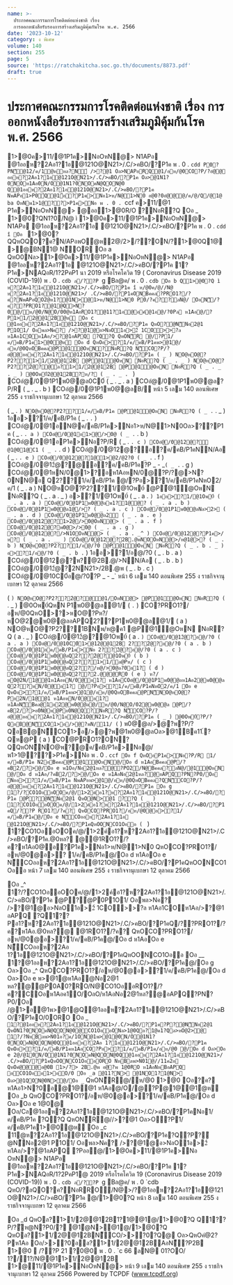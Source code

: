```yaml
---
name: >-
  ประกาศคณะกรรมการโรคติดต่อแห่งชาติ เรื่อง
  การออกหนังสือรับรองการสร้างเสริมภูมิคุ้มกันโรค พ.ศ. 2566
date: '2023-10-12'
category: ง พิเศษ
volume: 140
section: 255
page: 5
source: 'https://ratchakitcha.soc.go.th/documents/8873.pdf'
draft: true
---
```


# ประกาศคณะกรรมการโรคติดต่อแห่งชาติ เรื่อง การออกหนังสือรับรองการสร้างเสริมภูมิคุ้มกันโรค พ.ศ. 2566

1>@0ค>11/@1P1ค>NอOหN@> N1APอ @1ออห?2Aอ1?1อ@121O@N21>/.C/>คBO/?P1ค พ . 0 . `cdd P0?PN็@12/ค/1ํ@หหล?N์ />?@1 Oล>NAPอRQ@1/อห/@0CO?P/?อํ@@ ออห?2Aอ1?1อ@121O@N21>/.C/>คBO/?P1ค Oล>@1N1?0NOห1Aอ0N/O@1N1?0NOคN@QON@0 Q@1ออห?2Aอ1?1อ@121O@N21>/.C/>คBO/?P1ค NพAPอ1>P0์Q@1้อ?P1ค>Nอ1>ห/N@1>N0 อ@0?0อํ@@@/ค/@/Q/@1@ ba OหNพ1>1@??>P1ค>Nอ พ . 0 . `ccf ค>11/@1 P1ค>NอOหN@> @ออ1>@0R/O ?NอR?Q Oอ _ 1>@0?QN1?0/N@ ì 1>@0ค>11/@1P1ค>NอOหN@> N1APอ @1ออห?2Aอ1?1อ @121O@N21>/.C/>คBO/?P1ค พ . 0 . `cdd î Oอ ` 1>@0?QQหOQO?ค?N/APอพOํ@ห2@/2>/??ON/?1>@0Q1@>@BN1@ N็OR Oอ a QหO0Nล>1>@0ค>11/@1P1ค>NอOหN@> N1APอ @1ออห?2Aอ1?1อ @121O@N21>/.C/>คBO/?P1ค 1?P1ค>NAQอR/1?2PคP1 นา 2019 หรือโรคโควิด 19 ( Coronavirus Disease 2019 (COVID-19)) พ . 0 . `cdb ล/??P `g Bล@ค/ พ . 0 . `cdb Oอ b Q1>@0?Q ì ห?2Aอ1?1อ@121O@N21>/.C/>คBO/?P1ค î ห/@0ค/@//N@ ห?2Aอ1?1อ@121O@N21>/ .C/>คBO/?P1คONBคคล?PRO1?/?ค?NพAPอQO2ํ@ห1?@1N>@1>ห/N@1>N0 P0/?ค??ลN@/ OอN็/?ค??PRO1?@1@Q>N?0@/ห/@0/N@O/00@ห1AอRO1?@11?1อ@อค์@1อ@/?0Pล ห1Aอ@/?P1>1/2@@12Bํ@ห Oอ c @1ออห?2Aอ1?1อ@121O@N21>/.C/>คBO/?P1ค QหO?ํ@N็Nอ2@1 P1O1/ Oอพล>Nค? />?@1@อ>NลO1อ>2์ 1CO>>?ล ห1Aอ1COห1Aอ/>?@1อAPQ ?Q?Q QหON็R @/?P1/ค/คB/P1ค1>@0ํ@ห Oอ d QหOอ>?1/ค/คB/P1คพ>@1@/อห/@0QหOBคคล@Pํ@1ํ@OหN?NอR?Q N็CO?P/?อํ@@ออห?2Aอ1?1อ@121O@N21>/.C/>คBO/?P1ค ( _ ) NO@หO@?P2??1>1/2@@12B @Pํ@1ํ@OหN NอR?Q ( _ . _ ) NO@หO@?P2??2ํ@?@ล?1>1/2@@12B @Pํ@1ํ@OหN NอR?Q ( _ . _ . _ ) @0Oพ0์2@@12B?ห/? ( _ . _ . ` ) COอํ@/0@1P1พ0@@ล0C0์ ( _ . _ . a ) COอํ@/0@1P1พ0@@ล?P/R ( _ . _ . b ) COอํ@/0@1P1พ0@@ลB/ หน้า 5 เลม 140 ตอนพิเศษ 255 ง ราชกิจจานุเบกษา 12 ตุลาคม 2566

( _ . ` ) NO@หO@?P2??1/ค/คB/P1ค @Pํ@1ํ@OหN NอR?Q ( _ . ` . _ ) 1ออ>?1/ค/คB/P1ค ( _ . ` . ` ) COอํ@/0@1อN@ค/คB/P1ค>Nอ1>ห/N@1>N0Oล>??P1ค ( _ . ` . a ) COอํ@/0@1อ1>@/>0@ ( _ . ` . b ) COอํ@/0@1อP1ค>Nอ?P/R ( _ . ` . c ) COอํ@/0@12@?ํ@1@01@C1 ( _ . ` . d ) COอํ@/0@12@?้อ?ค/คB/P1คNN/Aอ ( _ . ` . e ) COอํ@/0@12@?1@1>@2/@2?0 ( _ . ` . f ) COอํ@/0@12ํ@?@้อ?ค/คB/P1ค?P _ - _` ( _ . ` . g ) COอํ@/0@1หN/0@1>?อห1AอหN/0@?P/?@>N?0NN@อ Q2??1/ค/คB/P1ค @/?Pอ>?1/ค/คB/P1คNหO2/ค/1 ( _ . a ) NO@หO@?P2??1/@1Oพ0์ @Pํ@1ํ@OหN NอR?Q ( _ . a . _ ) อ>?1/@1Oพ0์ ( _ . a . ` ) 1ออ>?1/@1Oพ0์ ( _ . a . a ) COอํ@/0@1P1พ0@@ลพ1?1@@? ( _ . a . b ) COอํ@/0@1P1พ0@@ล1@/>? ( _ . a . c ) COอํ@/0@1P1พ0@@ลNล>2> ( _ . a . d ) COอํ@/0@1P1พ0@@ล2์ ( _ . a . e ) COอํ@/0@12@?1>2@/>0@OหN@> ( _ . a . f ) COอํ@/0@12@?พ0@>/>0@ ( _ . a . g ) COอํ@/0@12@?/>N1OOหN@> ( _ . a . _^ ) COอํ@/0@12@?P1ค>/ห? ( _ . a . __ ) COอํ@/0@12@?2B.@พNOOหN@>/ห@1@>? ( _ . b ) NO@หO@?P2??1/อ@/?0 @Pํ@1ํ@OหN NอR?Q ( _ . b . _ ) อ>?1/อ@/?0 ( _ . b . ` ) 1ออ>?1/อ@/?0 ( _ . b . a ) COอํ@/0@12@?พ?@2B.@/>NN/Aอ ( _ . b . b ) COอํ@/0@12ํ@?2NN21>/2B.@พ ( _ . b . c ) COอํ@/0@10C0์อ@/?0?P _ - _` หน้า 6 เลม 140 ตอนพิเศษ 255 ง ราชกิจจานุเบกษา 12 ตุลาคม 2566

( ` ) NO@หO@?P2??2ํ@?@ํ@1/OหN@> @Pํ@1ํ@OหN NอR?Q ( ` . _ ) @0Oพ0์QหN P1พ0@@ลํ@1/ ( ` . ` ) CO?PRO1?/อห/@0QหO>?>หO@?Pห?/หO@2@พ0@@ลอAPQ2??P1พ0@@ลํ@1/ ( a ) NO@หO@?P2??1BNพ/ห@ค1 @Pํ@1ํ@OหN NอR?Q ( a . _ ) COอํ@/0@12ํ@?@1Oพ0์ ( a . ` ) COอํ@/0@12ํ@?อ@/?0 ( a . a ) COอํ@/0@10C0์1>@12@@12B 2??2ํ@?อ@/?0 ( a . b ) COอํ@/0@1อค/คB/P1ค>Nอ 2??2ํ@?อ@/?0 ( a . c ) COอํ@/0@1P1พ0@@ลQ2??2ํ@?@1Oพ0์ ( b ) COอํ@/0@1P1พ0@@ลQ2??1>1/ล@Pห/ ( c ) COอํ@/0@1P1พ0@@ลQ2??/ห@/>0@ล?0อ1? ( d ) COอํ@/0@1P1พ0@@ลQ2??2.@@@R0 ( e ) ห?/หO@2N/1@@1ห1AอหN/0@อ1? ห1AอCOอํ@/0@1P1พ0@@ลห1Aอ2@พ0@@ล Q2??หN/0@อ1? @/?Pอ>?1/ค/คB/P1คNหO2/ค/1 Oอ e QหOอ>?1/ค/คB/P1คพ>@1@/อห/@0QหOBคคล@PN็NO@หO@?Pอ2N/1@@1 ห1AอหN/0@อ1? ห1AอN็Bคล@1อ2@พ0@@ล@/ห/@0/N@O/02@พ0@@ล @P/?คB2/?>อ0N@ห@Pอ0N@Q?NอR?Q N็CO?P/?อํ@@ออห?2Aอ1?1อ@121O@N21>/.C/>คBO/?P1ค ( _ ) @0Oพ0์?P/?QอB@N็CO1>อ/>@?พN/11/ ( ` ) พ0@@ล/>@?พ?P/?QอB@N็CO1>อ/>@?พ@1พ0@@ลOล>@1Bค11.์?Qห@P ( a ) CO@PRO1?ON?QQหON็NO@พ?@ค/คB/P1ค>Nอ@/พ1>1@??>P1ค>Nอ พ . 0 . `ccf Oอ f QหOอP1ค>Nอ?P/R 1/ค/คB/P1ค N2อBคคล@Pํ@1ํ@OหN@/Oอ d ห1AอBคคล@P/?คB2/?>@/Oอ e พ1Oอ/Nอ2@1หล?@?PO2/N@Bคคล?ลN@/ํ@1ํ@OหN @/Oอ d ห1Aอ/?คB2/?>@/Oอ e ห1AอNอ2@1หล?@อAPQ?PN?P0/Oอ Nออ>?1/ค/คB/P1ค NพAPอพ>@1@/อห/@0QหOBคคล?QN็CO?P/?อํ@@ออห?2Aอ1?1อ@121O@N21>/.C/>คBO/?P1ค Oอ g 1?/?CO1OออOOค/@/1>2ค์อ1?ห?2Aอ1?1อ@121O@N21>/.C/>คBO/?P1ค @P?ํ@N็Nอ2@1 QหOํ@N>@1 ??Q ( _ ) 1?CO1OออOOค/@/1>2ค์อ1?ห?2Aอ1?1อ@121O@N21>/.C/>คBO/?P1คQ/??P RO1?/?ค? QหOCO?PRO1?/อห/@0@อ>?1/ค/คB/P1ค@/Oอ e N็COออห?2Aอ1?1อ @121O@N21>/.C/>คBO/?P1คQหOONCO1Oออ ( ` ) 1?CO1OออOOค/@/1>2ค์อ1?ห?2Aอ1?1อ@121O@N21>/.C/>คBO/?P1ค.@0หล? @@1RO1?/?ค?ห1Aอ0@้อ?P1ค>Nอ1>ห/N@1>N0 QหOCO?PRO1?/อห/@0@อ>? 1/ค/คB/P1ค@/Oอ d ห1AอOอ e N็COออห?2Aอ1?1อ@121O@N21>/.C/>คBO/?P1คQหOONCO1Oออ หน้า 7 เลม 140 ตอนพิเศษ 255 ง ราชกิจจานุเบกษา 12 ตุลาคม 2566

Oอ _^ 1?/?CO1OออOOค/@/1>2ค์อ1?ห?2Aอ1?1อ@121O@N21>/.C/>คBO/?P1ค @P?ํ@P0P1O1/ Oอพล>Nค? />?@1@อ>NลO1อ>2์ 1CO>>?ล ห1Aอ1COห1Aอ/>?@1 อAPQ ?Q1??Pอ1?ห?2Aอ1?1อ@121O@N21>/.C/>คBO/?P1คQ/??PRO1?/?ค?ห1Aอ.@0หล?@ @1RO1?/?ค? QหOCO?PRO1?/อห/@0@อ>?1/ค/คB/P1ค@/Oอ d ห1AอOอ e N็COออห?2Aอ 1?1อ@121O@N21>/.C/>คBO/?P1คQหOONCO1Oออ Oอ __ 1?@1ออห?2Aอ1?1อ@121O@N21>/.C/>คBO/?P1ค@/Oอ g Oล>Oอ _^ QหOCO?PRO1?/อห/@0@อ>?1/ค/คB/P1ค@/Oอ d Oล>Oอ e พ>@1@ห1Aอํ@Nอ2@1 หล?@@P0A0?RO/N@CO1OออRO1?/?ค?COอห1Aอค1O/OลO/ห1AอNอ2@1หล?@อAPQ?PN?P0/Oอ /@1>อ@1พ>@1@Q@1ออห?2Aอ1?1อ@121O@N21>/.C/>คBO/?P1คO/0ORO Oอ _` 1?@1ออห?2Aอ1?1อ@121O@N21>/.C/>คBO/?P1ค?P?ํ@N็Nอ2@1 QหON1?0NOคN@QON@0@CO1OออONล>1@0Qอ?1@ค1?Qล>หO@2>@ 1?/?NหBลพ>N01อ?ค/1ON@1พ>@1@0N/O@1N1?0NOคN@QON@0Q@1ออห?2Aอ 1?1อ@121O@N21>/.C/>คBO/?P1ค QหOอ>?1/ค/คB/P1คห1AอCO?Pอ>?1/ค/คB/P1ค/อห/@0 @/Oอ d Oล>Oอ e 2@/@10N/O@1N1?0NOคN@QON@0Q@1ออห?2Aอ1?1อ@121O@N21>/ .C/>คBO/?P1คQหOONCO1OออORO NหBลพ>N01@//11ค2อ QหOคํ@@@อ@0B 1>/?> 2B.@พ อ@?พ 1@0RO ห1AอNหBอAPQ อCO1Oออ1>อO/0 Oอ _a @11?N> @1NO1?1@N> Oล>@1QON@0N>@/Oอ _` QหON็R@/ห/@0 1>@0 Oอ?ค? ห1Aอ1>N?0อ@1@@1 ห1Aอ@/O/@?P@1@@1ํ@ห Oอ _b QหOCO?PRO1?/อห/@0@อ>?1/ค/คB/P1ค@/Oอ d Oล>Oอ e 1@0@ Oอ/Cล@1ออห?2Aอ1?1อ@121O@N21>/.C/>คBO/?P1คNอ1/ค/คB/P1ค ?Q?Q QหON็R@//>?@1 Oล>O?P1/ค/คB/P1ค1>@0ํ@ห Oอ _c 11@ห?2Aอ1?1อ@121O@N21>/.C/>คBO/?P1ค?Q?P?ํ@N็Nอ2@1 P1O1/ Oอพล>Nค? />?@1@อ>NลO1อ>2์ ห1Aอ/>?@1อAPQ ?Pออ@/1>@0ค>11/@1P1ค>Nอ OหN@> N1APอ @1ออห?2Aอ1?1อ@121O@N21>/.C/>คBO/?P1ค 1?P1ค>NAQอR/1?2PคP1@ 2019 หรือโรคโควิด 19 (Coronavirus Disease 2019 (COVID-19)) พ . 0 . `cdb ล/??P `g Bล@ค/ พ . 0 `cdb QหO/?ลQO?ค?NอRRO/N@>/?@1ออห?2Aอ1?1อ@121O@N21>/.C/>คBO/?P1ค @/1>@0?Q หน้า 8 เลม 140 ตอนพิเศษ 255 ง ราชกิจจานุเบกษา 12 ตุลาคม 2566

Oอ _d QหOล?1>1/2@@12B1?1@@1@/1>@0?Q Q1??P/?ัห@N?P0/? @1ํ@N>@1@/1>@0?Q QหOล?1>1/2@@12BN็CO/>>?0?Q@ Oล>QหOคํ@2?Pห1Aอ Oอ/>>?0อล?1>1/2@@12BAอN็?P2B 1>@0  /??P 21 ?0@0 พ . 0 . `c 66 ลN@ 01?OO/ 1?/1?/N@@11>1/2@@12B 1>@11/@1P1ค>NอOหN@> หน้า 9 เลม 140 ตอนพิเศษ 255 ง ราชกิจจานุเบกษา 12 ตุลาคม 2566 Powered by TCPDF (www.tcpdf.org)
